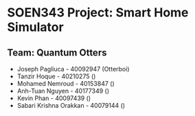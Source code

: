 # SOEN343 Project: Smart Home Simulator
## Team: Quantum Otters
* Joseph Pagliuca - 40092947             (Otterboi)
* Tanzir Hoque - 40210275                ()
* Mohamed Nemroud - 40153847             ()
* Anh-Tuan Nguyen - 40177349             ()
* Kevin Phan - 40097439                  ()
* Sabari Krishna Orakkan - 40079144      ()
